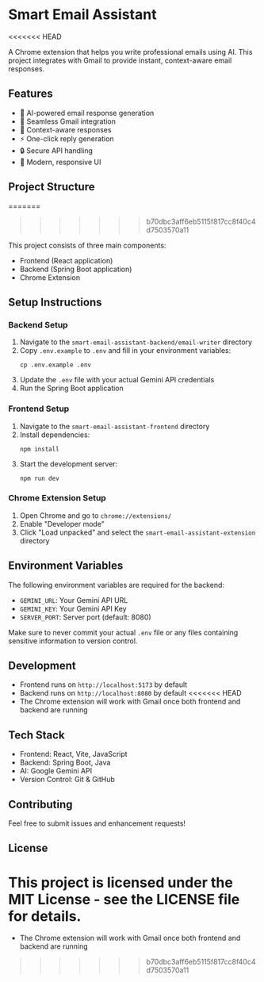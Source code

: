 # Smart Email Assistant
<<<<<<< HEAD

A Chrome extension that helps you write professional emails using AI. This project integrates with Gmail to provide instant, context-aware email responses.

## Features

- 🤖 AI-powered email response generation
- 📧 Seamless Gmail integration
- 🎯 Context-aware responses
- ⚡ One-click reply generation
- 🔒 Secure API handling
- 🎨 Modern, responsive UI

## Project Structure
=======
>>>>>>> b70dbc3aff6eb5115f817cc8f40c4d7503570a11

This project consists of three main components:

- Frontend (React application)
- Backend (Spring Boot application)
- Chrome Extension

## Setup Instructions

### Backend Setup
1. Navigate to the `smart-email-assistant-backend/email-writer` directory
2. Copy `.env.example` to `.env` and fill in your environment variables:
   ```
   cp .env.example .env
   ```
3. Update the `.env` file with your actual Gemini API credentials
4. Run the Spring Boot application

### Frontend Setup
1. Navigate to the `smart-email-assistant-frontend` directory
2. Install dependencies:
   ```
   npm install
   ```
3. Start the development server:
   ```
   npm run dev
   ```

### Chrome Extension Setup
1. Open Chrome and go to `chrome://extensions/`
2. Enable "Developer mode"
3. Click "Load unpacked" and select the `smart-email-assistant-extension` directory

## Environment Variables

The following environment variables are required for the backend:

- `GEMINI_URL`: Your Gemini API URL
- `GEMINI_KEY`: Your Gemini API Key
- `SERVER_PORT`: Server port (default: 8080)

Make sure to never commit your actual `.env` file or any files containing sensitive information to version control.

## Development

- Frontend runs on `http://localhost:5173` by default
- Backend runs on `http://localhost:8080` by default
<<<<<<< HEAD
- The Chrome extension will work with Gmail once both frontend and backend are running

## Tech Stack

- Frontend: React, Vite, JavaScript
- Backend: Spring Boot, Java
- AI: Google Gemini API
- Version Control: Git & GitHub

## Contributing

Feel free to submit issues and enhancement requests!

## License

This project is licensed under the MIT License - see the LICENSE file for details. 
=======
- The Chrome extension will work with Gmail once both frontend and backend are running 
>>>>>>> b70dbc3aff6eb5115f817cc8f40c4d7503570a11
